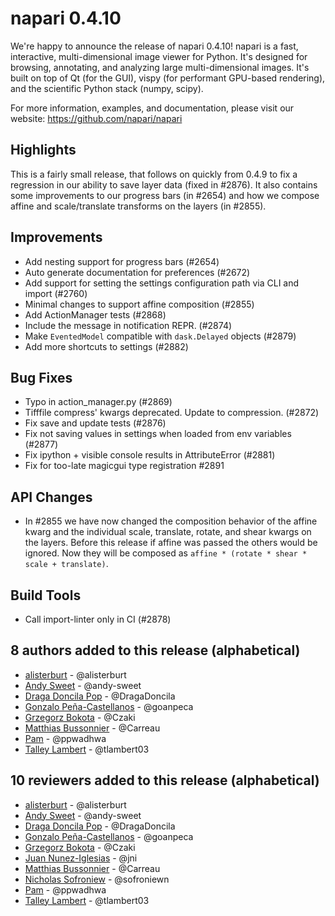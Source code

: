 # napari 0.4.10

We're happy to announce the release of napari 0.4.10!
napari is a fast, interactive, multi-dimensional image viewer for Python.
It's designed for browsing, annotating, and analyzing large multi-dimensional
images. It's built on top of Qt (for the GUI), vispy (for performant GPU-based
rendering), and the scientific Python stack (numpy, scipy).


For more information, examples, and documentation, please visit our website:
https://github.com/napari/napari

## Highlights
This is a fairly small release, that follows on quickly from 0.4.9 to fix a regression in
our ability to save layer data (fixed in #2876). It also contains some improvements to our
progress bars (in #2654) and how we compose affine and scale/translate transforms on the
layers (in #2855).


## Improvements
- Add nesting support for progress bars (#2654)
- Auto generate documentation for preferences (#2672)
- Add support for setting the settings configuration path via CLI and import (#2760)
- Minimal changes to support affine composition (#2855)
- Add ActionManager tests (#2868)
- Include the message in notification REPR. (#2874)
- Make `EventedModel` compatible with `dask.Delayed` objects (#2879)
- Add more shortcuts to settings (#2882)


## Bug Fixes
- Typo in action_manager.py (#2869)
- Tifffile compress' kwargs deprecated. Update to compression. (#2872)
- Fix save and update tests (#2876)
- Fix not saving values in settings when loaded from env variables (#2877)
- Fix ipython + visible console results in AttributeError (#2881)
- Fix for too-late magicgui type registration #2891

## API Changes
- In #2855 we have now changed the composition behavior of the affine kwarg and the individual
scale, translate, rotate, and shear kwargs on the layers. Before this release if affine was passed
the others would be ignored. Now they will be composed as `affine * (rotate * shear * scale + translate)`.


## Build Tools
- Call import-linter only in CI (#2878)


## 8 authors added to this release (alphabetical)

- [alisterburt](https://github.com/napari/napari/commits?author=alisterburt) - @alisterburt
- [Andy Sweet](https://github.com/napari/napari/commits?author=andy-sweet) - @andy-sweet
- [Draga Doncila Pop](https://github.com/napari/napari/commits?author=DragaDoncila) - @DragaDoncila
- [Gonzalo Peña-Castellanos](https://github.com/napari/napari/commits?author=goanpeca) - @goanpeca
- [Grzegorz Bokota](https://github.com/napari/napari/commits?author=Czaki) - @Czaki
- [Matthias Bussonnier](https://github.com/napari/napari/commits?author=Carreau) - @Carreau
- [Pam](https://github.com/napari/napari/commits?author=ppwadhwa) - @ppwadhwa
- [Talley Lambert](https://github.com/napari/napari/commits?author=tlambert03) - @tlambert03


## 10 reviewers added to this release (alphabetical)

- [alisterburt](https://github.com/napari/napari/commits?author=alisterburt) - @alisterburt
- [Andy Sweet](https://github.com/napari/napari/commits?author=andy-sweet) - @andy-sweet
- [Draga Doncila Pop](https://github.com/napari/napari/commits?author=DragaDoncila) - @DragaDoncila
- [Gonzalo Peña-Castellanos](https://github.com/napari/napari/commits?author=goanpeca) - @goanpeca
- [Grzegorz Bokota](https://github.com/napari/napari/commits?author=Czaki) - @Czaki
- [Juan Nunez-Iglesias](https://github.com/napari/napari/commits?author=jni) - @jni
- [Matthias Bussonnier](https://github.com/napari/napari/commits?author=Carreau) - @Carreau
- [Nicholas Sofroniew](https://github.com/napari/napari/commits?author=sofroniewn) - @sofroniewn
- [Pam](https://github.com/napari/napari/commits?author=ppwadhwa) - @ppwadhwa
- [Talley Lambert](https://github.com/napari/napari/commits?author=tlambert03) - @tlambert03

